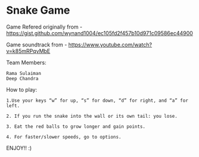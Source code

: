 # Snake Game

Game Refered originally from - https://gist.github.com/wynand1004/ec105fd2f457b10d971c09586ec44900

Game soundtrack from - https://www.youtube.com/watch?v=k85mRPqvMbE

Team Members:

    Rama Sulaiman
    Deep Chandra

How to play:

    1.Use your keys “w” for up, “s” for down, “d” for right, and “a” for left.
    
    2. If you run the snake into the wall or its own tail: you lose.
    
    3. Eat the red balls to grow longer and gain points.
    
    4. For faster/slower speeds, go to options.
    
    
ENJOY!! :)


